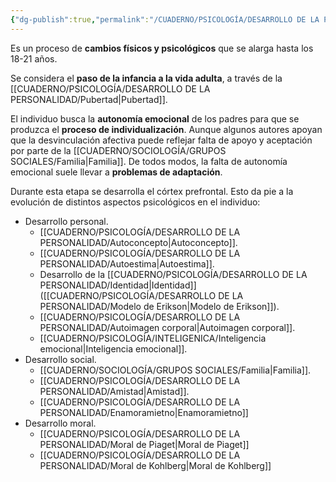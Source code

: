 ```yaml
---
{"dg-publish":true,"permalink":"/CUADERNO/PSICOLOGÍA/DESARROLLO DE LA PERSONALIDAD/Adolescencia/"}
---
```


Es un proceso de **cambios físicos y psicológicos** que se alarga hasta los 18-21 años.

Se considera el **paso de la infancia a la vida adulta**, a través de la [[CUADERNO/PSICOLOGÍA/DESARROLLO DE LA PERSONALIDAD/Pubertad\|Pubertad]].

El individuo busca la **autonomía emocional** de los padres para que se produzca el **proceso de individualización**. Aunque algunos autores apoyan que la desvinculación afectiva puede reflejar falta de apoyo y aceptación por parte de la [[CUADERNO/SOCIOLOGÍA/GRUPOS SOCIALES/Familia\|Familia]]. De todos modos, la falta de autonomía emocional suele llevar a **problemas de adaptación**.

Durante esta etapa se desarrolla el córtex prefrontal. Esto da pie a la evolución de distintos aspectos psicológicos en el individuo:
- Desarrollo personal.
	- [[CUADERNO/PSICOLOGÍA/DESARROLLO DE LA PERSONALIDAD/Autoconcepto\|Autoconcepto]].
	- [[CUADERNO/PSICOLOGÍA/DESARROLLO DE LA PERSONALIDAD/Autoestima\|Autoestima]].
	- Desarrollo de la [[CUADERNO/PSICOLOGÍA/DESARROLLO DE LA PERSONALIDAD/Identidad\|Identidad]] ([[CUADERNO/PSICOLOGÍA/DESARROLLO DE LA PERSONALIDAD/Modelo de Erikson\|Modelo de Erikson]]).
	- [[CUADERNO/PSICOLOGÍA/DESARROLLO DE LA PERSONALIDAD/Autoimagen corporal\|Autoimagen corporal]].
	- [[CUADERNO/PSICOLOGÍA/INTELIGENICA/Inteligencia emocional\|Inteligencia emocional]].
- Desarrollo social.
	- [[CUADERNO/SOCIOLOGÍA/GRUPOS SOCIALES/Familia\|Familia]].
	- [[CUADERNO/PSICOLOGÍA/DESARROLLO DE LA PERSONALIDAD/Amistad\|Amistad]].
	- [[CUADERNO/PSICOLOGÍA/DESARROLLO DE LA PERSONALIDAD/Enamoramietno\|Enamoramietno]]
- Desarrollo moral.
	- [[CUADERNO/PSICOLOGÍA/DESARROLLO DE LA PERSONALIDAD/Moral de Piaget\|Moral de Piaget]]
	- [[CUADERNO/PSICOLOGÍA/DESARROLLO DE LA PERSONALIDAD/Moral de Kohlberg\|Moral de Kohlberg]]
